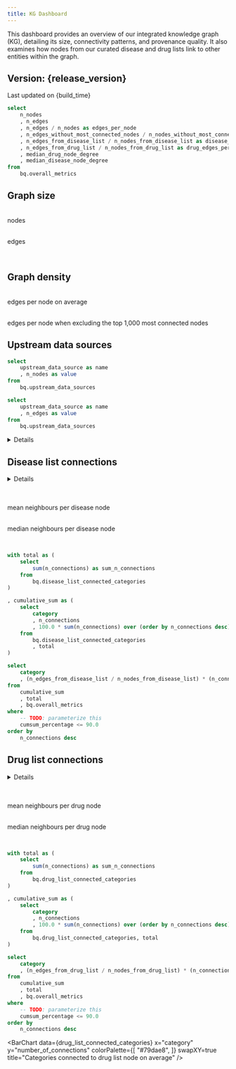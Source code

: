 ```yaml
---
title: KG Dashboard
---
```


<script context="module">
  import { sourceColorMap } from './_lib/colors';
  
  // Function to get colors for pie chart data
  export function getPieColors(data) {
    return data.map(item => sourceColorMap[item.name] || "#6b7280");
  }

  // Create explicit series color mapping
  export function getSeriesColors(data, seriesColumn) {
    const uniqueSources = [...new Set(data.map(row => row[seriesColumn]))];
    
    const seriesColors = {};
    uniqueSources.forEach(source => {
      seriesColors[source] = sourceColorMap[source] || "#6272a4";
    });
    
    return seriesColors;
  }
  
  export function sortBySeries(data, seriesColumn) {
    return data;
  }
</script>

<script>
  const release_version = import.meta.env.VITE_release_version;
  const build_time = import.meta.env.VITE_build_time;
  const robokop_version = import.meta.env.VITE_robokop_version;
  const rtx_kg2_version = import.meta.env.VITE_rtx_kg2_version;

  function groupBy(arr, key) {
    return arr.reduce((acc, item) => {
      const group = item[key];
      acc[group] = acc[group] || [];
      acc[group].push(item);
      return acc;
    }, {});
  }

  // NOTE: This function was partially generated using AI assistance.
  function createHistogramBins(data, binWidth) {
    if (!data || !Array.isArray(data) || data.length === 0) return [];
    
    // Extract the column values
    const values = data.filter(v => v !== null && v !== undefined);
    if (values.length === 0) return [];
    
    // Calculate min and max if not provided
    const min = 0;
    const max = Math.max(...values);
    
    // Calculate number of bins based on width
    const binCount = Math.ceil((max - min) / binWidth);
    const bins = [];
    
    for (let i = 0; i < binCount; i++) {
      const binStart = min + (i * binWidth);
      const binEnd = min + ((i + 1) * binWidth);
      
      const count = values.filter(value => 
        value >= binStart && (i === binCount - 1 ? value <= binEnd : value < binEnd)
      ).length;
      
      bins.push({
        count: count,
        start: binStart,
        end: binEnd
      });
    }
    
    return bins;
  }

  function getHistogramEchartsOptions(data, data_name, data_key, binWidth) {
    const bins = !data || !Array.isArray(data) || data.length === 0 ? [] : createHistogramBins(data.map(d => d[data_key]), binWidth)
    const xAxis = bins.map(d => d.start)
    
    // Create series data with bin labels included
    const seriesData = bins.map(bin => ({
      value: bin.count,
      binStart: bin.start,
      binEnd: bin.end - 1,
    }))
    
    return {
      grid: {
        top: '2%',
        bottom: '20%',
      },
      xAxis: {
        data: xAxis,
        silent: false,
        splitLine: {
          show: false
        },
        splitArea: {
          show: false
        }
      },
      yAxis: {
        splitArea: {
          show: false
        }
      },
      tooltip: {
        trigger: 'axis',
        axisPointer: {
          type: 'shadow'
        },
        formatter: function(params) {
          const binStart = params[0].data.binStart;
          const binEnd = params[0].data.binEnd;
          const count = params[0].value;
          return `${count} ${data_name}s have between ${binStart} and ${binEnd} neighbours`;
        }
      },
      dataZoom: [
        {
          type: 'inside',
          start: 0,
          end: 2,
          minValueSpan: 30
        },
        {
          type: 'slider',
          start: 0,
          end: 2,
          minValueSpan: 30
        }
      ],
      series: [
        {
          type: 'bar',
          data: seriesData
        }
      ]
    }
  }

  
</script>

This dashboard provides an overview of our integrated knowledge graph (KG), detailing its size, connectivity patterns, and provenance quality. 
It also examines how nodes from our curated disease and drug lists link to other entities within the graph.
## Version: {release_version}

<p class="text-gray-500 text-sm italic">Last updated on {build_time}</p>

```sql edges_per_node
select 
    n_nodes
    , n_edges
    , n_edges / n_nodes as edges_per_node
    , n_edges_without_most_connected_nodes / n_nodes_without_most_connected_nodes as edges_per_node_without_most_connected_nodes
    , n_edges_from_disease_list / n_nodes_from_disease_list as disease_edges_per_node
    , n_edges_from_drug_list / n_nodes_from_drug_list as drug_edges_per_node
    , median_drug_node_degree
    , median_disease_node_degree
from 
    bq.overall_metrics
```

## Graph size

<Grid col=2>
    <p class="text-center text-lg"><span class="font-semibold text-2xl"><Value data={edges_per_node} column="n_nodes" fmt="num2m"/></span><br/>nodes</p>
    <p class="text-center text-lg"><span class="font-semibold text-2xl"><Value data={edges_per_node} column="n_edges" fmt="num2m"/></span><br/>edges</p>
</Grid>

<br/>

## Graph density

<Grid col=2>
    <p class="text-center text-lg"><span class="font-semibold text-2xl"><Value data={edges_per_node} column="edges_per_node" fmt="num1"/></span><br/>edges per node on average</p>
    <p class="text-center text-lg"><span class="font-semibold text-2xl"><Value data={edges_per_node} column="edges_per_node_without_most_connected_nodes" fmt="num1"/></span><br/>edges per node when excluding the top 1,000 most connected nodes</p>
</Grid>


## Upstream data sources 

```sql upstream_data_sources_nodes
select 
    upstream_data_source as name
    , n_nodes as value
from 
    bq.upstream_data_sources   
```

```sql upstream_data_sources_edges
select 
    upstream_data_source as name
    , n_edges as value
from 
    bq.upstream_data_sources   
```
<Details title="Source details">
  <div class="max-w-3xl mx-auto text-sm leading-snug text-gray-700 mt-2">
    This release integrates nodes and edges from multiple upstream sources, shown in the charts below. 
    The versions listed indicate the specific snapshots used for this build of the knowledge graph.<br/>
    <br><strong>Knowledge Graph Versions:</strong><br/>
    • <strong>ROBOKOP:</strong> <span class="font-mono">{robokop_version}</span> <br/>
    • <strong>RTX-KG2:</strong> <span class="font-mono">{rtx_kg2_version}</span> <br/>
   
  </div>
</Details>

<Grid col=2>
    <ECharts 
        config={{
            title: {
                text: 'Nodes',
                left: 'center',
                top: 'center',
                textStyle: {
                    fontWeight: 'normal'
                }
            },
            color: getPieColors(upstream_data_sources_nodes),
            tooltip: {
                formatter: function(params) {
                    const count = params.data.value.toLocaleString();
                    return `${params.name}: ${count} nodes (${params.percent}%)`;
                }
            },
            series: [{
                type: 'pie', 
                data: [...upstream_data_sources_nodes],
                radius: ['30%', '50%'],
            }]
        }}
    />
    <ECharts config={{
        title: {
            text: 'Edges',
            left: 'center',
            top: 'center',
            textStyle: {
                fontWeight: 'normal'
            }
        },
        color: getPieColors(upstream_data_sources_edges),
        tooltip: {
            formatter: function(params) {
                const count = params.data.value.toLocaleString();
                return `${params.name}: ${count} edges (${params.percent}%)`;
            }
        },
        series: [{
            type: 'pie', 
            data: [...upstream_data_sources_edges],
            radius: ['30%', '50%'],
        }]
    }}/>
</Grid>

## Disease list connections

<Details title="Details">
<div class="max-w-3xl mx-auto text-sm leading-snug text-gray-700 mb-4">
  This section summarizes the connectivity of nodes in the disease list, measured by their number of direct neighbors in the 
  knowledge graph. The mean and median values reflect how many other entities (such as drugs, genes, or phenotypes) 
  each drug node is linked to. This helps characterize the typical network context for diseases of interest, and highlights 
  how densely or sparsely connected different parts of the graph may be. For more details visit 
  <a class="underline text-blue-600" href="./EC%20Core%20Entities ">EC Core Entities</a>. 
</div>
</Details>

<br/>

<Grid col=2>
    <p class="text-center text-lg"><span class="font-semibold text-2xl"><Value data={edges_per_node} column="disease_edges_per_node" fmt="num1"/></span><br/>mean neighbours per disease node</p>
    <p class="text-center text-lg"><span class="font-semibold text-2xl"><Value data={edges_per_node} column="median_disease_node_degree" fmt="num0"/></span><br/>median neighbours per disease node</p>
</Grid>

<br/>


```sql disease_list_connected_categories
with total as (
    select 
        sum(n_connections) as sum_n_connections
    from 
        bq.disease_list_connected_categories
)

, cumulative_sum as (
    select 
        category
        , n_connections
        , 100.0 * sum(n_connections) over (order by n_connections desc) / sum_n_connections as cumsum_percentage
    from 
        bq.disease_list_connected_categories
        , total
)

select 
    category
    , (n_edges_from_disease_list / n_nodes_from_disease_list) * (n_connections / sum_n_connections) as number_of_connections
from 
    cumulative_sum
    , total
    , bq.overall_metrics
where 
    -- TODO: parameterize this 
    cumsum_percentage <= 90.0
order by 
    n_connections desc
```

<BarChart 
    data={disease_list_connected_categories} 
    x="category" 
    y="number_of_connections" 
    swapXY=true
    title="Categories connected to disease list node on average"
/>

## Drug list connections

<Details title="Details">
<div class="max-w-3xl mx-auto text-sm leading-snug text-gray-700 mb-4">
  This section summarizes the connectivity of nodes in the drug list, measured by their number of direct neighbors in the 
  knowledge graph. The mean and median values reflect how many other entities (such as disease, genes, or phenotypes) 
  each drug node is linked to. This helps characterize the typical network context for drug of interest, and highlights 
  how densely or sparsely connected different parts of the graph may be. For more details visit 
  <a class="underline text-blue-600" href="./EC%20Core%20Entities ">EC Core Entities</a>. 
</div>
</Details>

<br/>

<Grid col=2>
    <p class="text-center text-lg"><span class="font-semibold text-2xl"><Value data={edges_per_node} column="drug_edges_per_node" fmt="num1"/></span><br/>mean neighbours per drug node</p>
    <p class="text-center text-lg"><span class="font-semibold text-2xl"><Value data={edges_per_node} column="median_drug_node_degree" fmt="num0"/></span><br/>median neighbours per drug node</p>
</Grid>

<br/>

```sql drug_list_connected_categories
with total as (
    select 
        sum(n_connections) as sum_n_connections
    from 
        bq.drug_list_connected_categories
)

, cumulative_sum as (
    select 
        category
        , n_connections
        , 100.0 * sum(n_connections) over (order by n_connections desc) / sum_n_connections as cumsum_percentage
    from 
        bq.drug_list_connected_categories, total
)

select 
    category
    , (n_edges_from_drug_list / n_nodes_from_drug_list) * (n_connections / sum_n_connections) as number_of_connections
from 
    cumulative_sum
    , total
    , bq.overall_metrics
where 
    -- TODO: parameterize this 
    cumsum_percentage <= 90.0
order by 
    n_connections desc
```

<BarChart 
    data={drug_list_connected_categories} 
    x="category" 
    y="number_of_connections" 
    colorPalette={[
        "#79dae8",
        ]}
    swapXY=true
    title="Categories connected to drug list node on average"
/>
